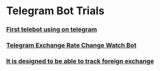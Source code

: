# Telegram Bot Trials

### [First telebot using on telegram](telegram_bot.py)

### [Telegram Exchange Rate Change Watch Bot](KurDegisimBot.ipynb)

### [It is designed to be able to track foreign exchange](dovizTakip.ipynb)


